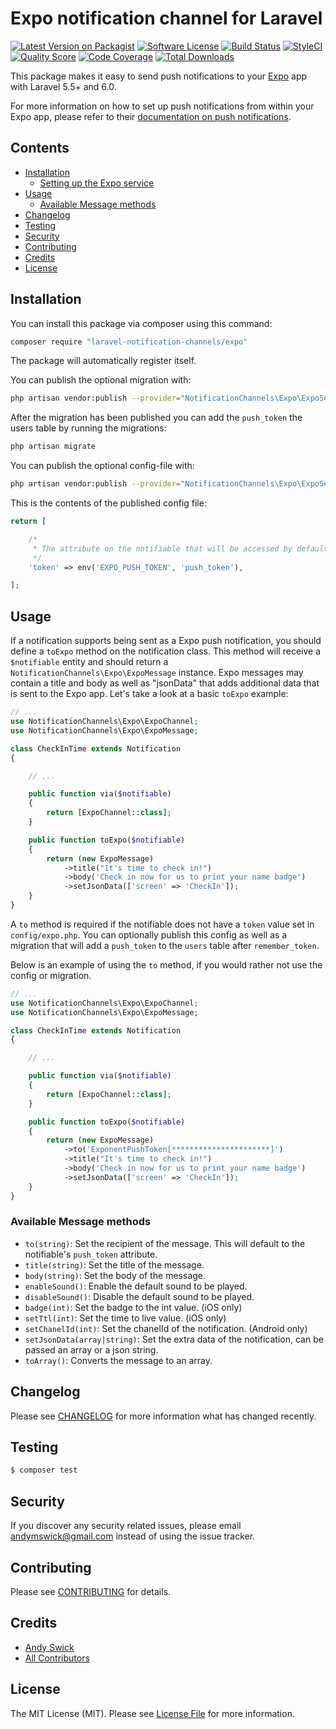 # Expo notification channel for Laravel

[![Latest Version on Packagist](https://img.shields.io/packagist/v/laravel-notification-channels/expo.svg?style=flat-square)](https://packagist.org/packages/laravel-notification-channels/expo)
[![Software License](https://img.shields.io/badge/license-MIT-brightgreen.svg?style=flat-square)](LICENSE.md)
[![Build Status](https://img.shields.io/travis/laravel-notification-channels/expo/master.svg?style=flat-square)](https://travis-ci.org/laravel-notification-channels/expo)
[![StyleCI](https://styleci.io/repos/237725707/shield)](https://styleci.io/repos/237725707)
[![Quality Score](https://img.shields.io/scrutinizer/g/laravel-notification-channels/expo.svg?style=flat-square)](https://scrutinizer-ci.com/g/laravel-notification-channels/expo)
[![Code Coverage](https://img.shields.io/scrutinizer/coverage/g/laravel-notification-channels/expo/master.svg?style=flat-square)](https://scrutinizer-ci.com/g/laravel-notification-channels/expo/?branch=master)
[![Total Downloads](https://img.shields.io/packagist/dt/laravel-notification-channels/expo.svg?style=flat-square)](https://packagist.org/packages/laravel-notification-channels/expo)

This package makes it easy to send push notifications to your [Expo](https://docs.expo.io/versions/latest/guides/push-notifications/) app with Laravel 5.5+ and 6.0.

For more information on how to set up push notifications from within your Expo app, please refer to their [documentation on push notifications](https://docs.expo.io/versions/latest/guides/push-notifications/).

## Contents

- [Installation](#installation)
	- [Setting up the Expo service](#setting-up-the-expo-service)
- [Usage](#usage)
	- [Available Message methods](#available-message-methods)
- [Changelog](#changelog)
- [Testing](#testing)
- [Security](#security)
- [Contributing](#contributing)
- [Credits](#credits)
- [License](#license)

## Installation

You can install this package via composer using this command:

```bash
composer require "laravel-notification-channels/expo"
```

The package will automatically register itself.

You can publish the optional migration with:

```bash
php artisan vendor:publish --provider="NotificationChannels\Expo\ExpoServiceProvider" --tag="migrations"
```

After the migration has been published you can add the `push_token` the users table by running the migrations:

```bash
php artisan migrate
```

You can publish the optional config-file with:

```bash
php artisan vendor:publish --provider="NotificationChannels\Expo\ExpoServiceProvider" --tag="config"
```

This is the contents of the published config file:

```php
return [

    /*
     * The attribute on the notifiable that will be accessed by default for the `to` method.
     */
    'token' => env('EXPO_PUSH_TOKEN', 'push_token'),

];
```

## Usage

If a notification supports being sent as a Expo push notification, you should define a `toExpo` method on the notification class. This method will receive a `$notifiable` entity and should return a `NotificationChannels\Expo\ExpoMessage` instance. Expo messages may contain a title and body as well as "jsonData" that adds additional data that is sent to the Expo app. Let's take a look at a basic `toExpo` example:

```php
// ...
use NotificationChannels\Expo\ExpoChannel;
use NotificationChannels\Expo\ExpoMessage;

class CheckInTime extends Notification
{

	// ...

    public function via($notifiable)
    {
        return [ExpoChannel::class];
    }

    public function toExpo($notifiable)
    {
        return (new ExpoMessage)
            ->title("It's time to check in!")
            ->body('Check in now for us to print your name badge')
            ->setJsonData(['screen' => 'CheckIn']);
    }
}
```

A `to` method is required if the notifiable does not have a `token` value set in `config/expo.php`. You can optionally publish this config as well as a migration that will add a `push_token` to the `users` table after `remember_token`. 

Below is an example of using the `to` method, if you would rather not use the config or migration.

```php
// ...
use NotificationChannels\Expo\ExpoChannel;
use NotificationChannels\Expo\ExpoMessage;

class CheckInTime extends Notification
{

	// ...

    public function via($notifiable)
    {
        return [ExpoChannel::class];
    }

    public function toExpo($notifiable)
    {
		return (new ExpoMessage)
			->to('ExponentPushToken[**********************]')
            ->title("It's time to check in!")
            ->body('Check in now for us to print your name badge')
            ->setJsonData(['screen' => 'CheckIn']);
    }
}
```

### Available Message methods

* `to(string)`: Set the recipient of the message. This will default to the notifiable's `push_token` attribute.
* `title(string)`: Set the title of the message.
* `body(string)`: Set the body of the message.
* `enableSound()`: Enable the default sound to be played.
* `disableSound()`: Disable the default sound to be played.
* `badge(int)`: Set the badge to the int value. (iOS only)
* `setTtl(int)`: Set the time to live value. (iOS only)
* `setChanelId(int)`: Set the chanelId of the notification. (Android only)
* `setJsonData(array|string)`: Set the extra data of the notification, can be passed an array or a json string.
* `toArray()`: Converts the message to an array.

## Changelog

Please see [CHANGELOG](CHANGELOG.md) for more information what has changed recently.

## Testing

``` bash
$ composer test
```

## Security

If you discover any security related issues, please email andymswick@gmail.com instead of using the issue tracker.

## Contributing

Please see [CONTRIBUTING](CONTRIBUTING.md) for details.

## Credits

- [Andy Swick](https://github.com/andymswick)
- [All Contributors](../../contributors)

## License

The MIT License (MIT). Please see [License File](LICENSE.md) for more information.
